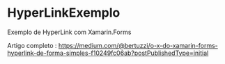 # HyperLinkExemplo
Exemplo de HyperLink com Xamarin.Forms

Artigo completo : https://medium.com/@bertuzzi/o-x-do-xamarin-forms-hyperlink-de-forma-simples-f10249fc06ab?postPublishedType=initial
